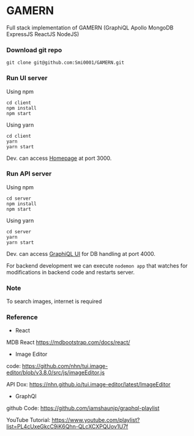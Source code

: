 # GAMERN
Full stack implementation of GAMERN (GraphiQL Apollo MongoDB ExpressJS ReactJS NodeJS)


### Download git repo
`git clone git@github.com:Smi0001/GAMERN.git`


### Run UI server
Using npm
```
cd client
npm install
npm start
```
Using yarn
```
cd client
yarn
yarn start
```

Dev. can access [Homepage](http:localhost:3000/) at port 3000.


### Run API server
Using npm
```
cd server
npm install
npm start
```

Using yarn
```
cd server
yarn
yarn start
```

Dev. can access [GraphiQL UI](http:localhost:4000/graphql) for DB handling at port 4000.

For backend development we can execute `nodemon app` that watches for modifications in backend code and restarts server.


### Note
To search images, internet is required


### Reference
 - React

MDB React https://mdbootstrap.com/docs/react/

 - Image Editor

code: https://github.com/nhn/tui.image-editor/blob/v3.8.0/src/js/imageEditor.js

API Dox: https://nhn.github.io/tui.image-editor/latest/ImageEditor


- GraphQl

github Code: https://github.com/iamshaunjp/graphql-playlist

YouTube Tutorial: https://www.youtube.com/playlist?list=PL4cUxeGkcC9iK6Qhn-QLcXCXPQUov1U7f
